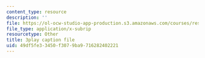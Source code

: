 ```yaml
---
content_type: resource
description: ''
file: https://ol-ocw-studio-app-production.s3.amazonaws.com/courses/res-6-012-introduction-to-probability-spring-2018/49df5fe33450f3079ba9716282402221_tpaE_C8rqf8.srt
file_type: application/x-subrip
resourcetype: Other
title: 3play caption file
uid: 49df5fe3-3450-f307-9ba9-716282402221
---
```

